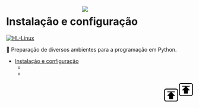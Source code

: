 <!-- LOGO DIREITO -->
<a href="#"><img width="300px" src="https://modthemachine.typepad.com/.a/6a00e553fcbfc688340240a4e5a105200b-500wi" align="right" /></a>

# Instalação e configuração

<p align="left">
  <a href="https://github.com/JonathanTSilva/HL-Linux">
    <img src="https://img.shields.io/static/v1?label=Home%20Lab&message=Python&color=yellow&logo=python&logoColor=white&labelColor=blue&style=flat" alt="HL-Linux">
  </a>
</p>

🔧 Preparação de diversos ambientes para a programação em Python.

<!-- SUMÁRIO -->
- [Instalação e configuração](#instalação-e-configuração)
  - [](#)
  - [](#-1)

<!-- VOLTAR AO ÍNICIO -->
<a href="#"><img width="40px" src="https://github.com/JonathanTSilva/JonathanTSilva/blob/main/Images/back-to-top.png" align="right" /></a>

## 

<!-- VOLTAR AO ÍNICIO -->
<a href="#"><img width="40px" src="https://github.com/JonathanTSilva/JonathanTSilva/blob/main/Images/back-to-top.png" align="right" /></a>

## 

<!-- MARKDOWN LINKS -->
<!-- SITES -->
[1]: asfsdaf

<!-- IMAGES -->
[A]: asdfsda
